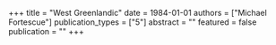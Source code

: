 +++
title = "West Greenlandic"
date = 1984-01-01
authors = ["Michael Fortescue"]
publication_types = ["5"]
abstract = ""
featured = false
publication = ""
+++

